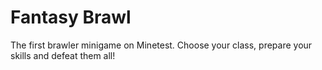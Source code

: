 # Fantasy Brawl

The first brawler minigame on Minetest. Choose your class, prepare your skills and defeat them all!
